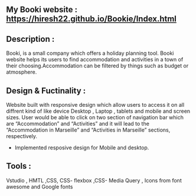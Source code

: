 ## My Booki website : https://hiresh22.github.io/Bookie/Index.html 
## Description :
Booki, is a small company which offers a holiday planning tool. 
Booki website helps its users to find accommodation and activities in a town of their choosing.Accommodation can be filtered by things such as budget or atmosphere.
## Design & Fuctinality :
Website built with responsive design which allow users to access it on all diffrent kind of  like device Desktop , Laptop , tablets and mobile and screen sizes.
User would be able to click on two section of navigation bar which are “Accommodation” and “Activities” and it will lead to the “Accommodation in Marseille” and “Activities in Marseille” sections, respectively.
* Implemented resposive design for Mobile and desktop. 
## Tools :
Vstudio , HMTL ,CSS, CSS- flexbox ,CSS- Media Query , Icons from font awesome and Google fonts
